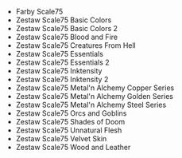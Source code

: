 - Farby Scale75
- Zestaw Scale75 Basic Colors
- Zestaw Scale75 Basic Colors 2
- Zestaw Scale75 Blood and Fire
- Zestaw Scale75 Creatures From Hell
- Zestaw Scale75 Essentials
- Zestaw Scale75 Essentials 2
- Zestaw Scale75 Inktensity
- Zestaw Scale75 Inktensity 2
- Zestaw Scale75 Metal'n Alchemy Copper Series
- Zestaw Scale75 Metal'n Alchemy Golden Series
- Zestaw Scale75 Metal'n Alchemy Steel Series
- Zestaw Scale75 Orcs and Goblins
- Zestaw Scale75 Shades of Doom
- Zestaw Scale75 Unnatural Flesh
- Zestaw Scale75 Velvet Skin
- Zestaw Scale75 Wood and Leather
